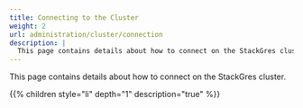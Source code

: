 ```yaml
---
title: Connecting to the Cluster
weight: 2
url: administration/cluster/connection
description: |
  This page contains details about how to connect on the StackGres cluster.
---
```


This page contains details about how to connect on the StackGres cluster.

{{% children style="li" depth="1" description="true" %}}
